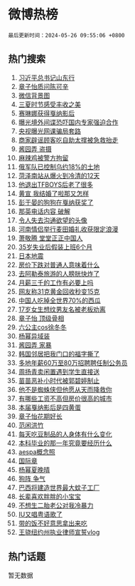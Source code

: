 # 微博热榜

`最后更新时间：2024-05-26 09:55:06 +0800`

## 热门搜索

1. [习近平总书记山东行](https://m.weibo.cn/search?containerid=100103type%3D1%26t%3D10%26q%3D%23%E4%B9%A0%E8%BF%91%E5%B9%B3%E6%80%BB%E4%B9%A6%E8%AE%B0%E5%B1%B1%E4%B8%9C%E8%A1%8C%23&stream_entry_id=51&isnewpage=1&extparam=seat%3D1%26q%3D%2523%25E4%25B9%25A0%25E8%25BF%2591%25E5%25B9%25B3%25E6%2580%25BB%25E4%25B9%25A6%25E8%25AE%25B0%25E5%25B1%25B1%25E4%25B8%259C%25E8%25A1%258C%2523%26c_type%3D51%26pos%3D0%26cate%3D10103%26dgr%3D0%26stream_entry_id%3D51%26filter_type%3Drealtimehot%26display_time%3D1716688505%26pre_seqid%3D1716688505100030123124)
1. [章子怡质问陈可辛](https://m.weibo.cn/search?containerid=100103type%3D1%26t%3D10%26q%3D%23%E7%AB%A0%E5%AD%90%E6%80%A1%E8%B4%A8%E9%97%AE%E9%99%88%E5%8F%AF%E8%BE%9B%23&stream_entry_id=31&isnewpage=1&extparam=seat%3D1%26realpos%3D1%26pos%3D0%26flag%3D2%26filter_type%3Drealtimehot%26c_type%3D31%26band_rank%3D1%26stream_entry_id%3D31%26cate%3D5001%26q%3D%2523%25E7%25AB%25A0%25E5%25AD%2590%25E6%2580%25A1%25E8%25B4%25A8%25E9%2597%25AE%25E9%2599%2588%25E5%258F%25AF%25E8%25BE%259B%2523%26dgr%3D0%26lcate%3D5001%26display_time%3D1716688505%26pre_seqid%3D1716688505100030123124)
1. [微信背景图](https://m.weibo.cn/search?containerid=100103type%3D1%26t%3D10%26q%3D%E5%BE%AE%E4%BF%A1%E8%83%8C%E6%99%AF%E5%9B%BE&stream_entry_id=31&isnewpage=1&extparam=seat%3D1%26realpos%3D2%26pos%3D1%26flag%3D2%26filter_type%3Drealtimehot%26c_type%3D31%26band_rank%3D2%26stream_entry_id%3D31%26cate%3D5001%26q%3D%25E5%25BE%25AE%25E4%25BF%25A1%25E8%2583%258C%25E6%2599%25AF%25E5%259B%25BE%26dgr%3D0%26lcate%3D5001%26display_time%3D1716688505%26pre_seqid%3D1716688505100030123124)
1. [三夏时节感受丰收之美](https://m.weibo.cn/search?containerid=100103type%3D1%26t%3D10%26q%3D%23%E4%B8%89%E5%A4%8F%E6%97%B6%E8%8A%82%E6%84%9F%E5%8F%97%E4%B8%B0%E6%94%B6%E4%B9%8B%E7%BE%8E%23&stream_entry_id=31&isnewpage=1&extparam=seat%3D1%26realpos%3D3%26pos%3D2%26flag%3D0%26filter_type%3Drealtimehot%26c_type%3D31%26band_rank%3D3%26stream_entry_id%3D31%26cate%3D5001%26q%3D%2523%25E4%25B8%2589%25E5%25A4%258F%25E6%2597%25B6%25E8%258A%2582%25E6%2584%259F%25E5%258F%2597%25E4%25B8%25B0%25E6%2594%25B6%25E4%25B9%258B%25E7%25BE%258E%2523%26dgr%3D0%26lcate%3D5001%26display_time%3D1716688505%26pre_seqid%3D1716688505100030123124)
1. [赛琳娜获得戛纳影后](https://m.weibo.cn/search?containerid=100103type%3D1%26t%3D10%26q%3D%23%E8%B5%9B%E7%90%B3%E5%A8%9C%E8%8E%B7%E5%BE%97%E6%88%9B%E7%BA%B3%E5%BD%B1%E5%90%8E%23&stream_entry_id=31&isnewpage=1&extparam=seat%3D1%26realpos%3D4%26pos%3D3%26flag%3D2%26filter_type%3Drealtimehot%26c_type%3D31%26band_rank%3D4%26stream_entry_id%3D31%26cate%3D5001%26q%3D%2523%25E8%25B5%259B%25E7%2590%25B3%25E5%25A8%259C%25E8%258E%25B7%25E5%25BE%2597%25E6%2588%259B%25E7%25BA%25B3%25E5%25BD%25B1%25E5%2590%258E%2523%26dgr%3D0%26lcate%3D5001%26display_time%3D1716688505%26pre_seqid%3D1716688505100030123124)
1. [曝光境外间谍恐吓国内专家强迫合作](https://m.weibo.cn/search?containerid=100103type%3D1%26t%3D10%26q%3D%23%E6%9B%9D%E5%85%89%E5%A2%83%E5%A4%96%E9%97%B4%E8%B0%8D%E6%81%90%E5%90%93%E5%9B%BD%E5%86%85%E4%B8%93%E5%AE%B6%E5%BC%BA%E8%BF%AB%E5%90%88%E4%BD%9C%23&stream_entry_id=31&isnewpage=1&extparam=seat%3D1%26realpos%3D5%26pos%3D4%26flag%3D1%26filter_type%3Drealtimehot%26c_type%3D31%26band_rank%3D5%26stream_entry_id%3D31%26cate%3D5001%26q%3D%2523%25E6%259B%259D%25E5%2585%2589%25E5%25A2%2583%25E5%25A4%2596%25E9%2597%25B4%25E8%25B0%258D%25E6%2581%2590%25E5%2590%2593%25E5%259B%25BD%25E5%2586%2585%25E4%25B8%2593%25E5%25AE%25B6%25E5%25BC%25BA%25E8%25BF%25AB%25E5%2590%2588%25E4%25BD%259C%2523%26dgr%3D0%26lcate%3D5001%26display_time%3D1716688505%26pre_seqid%3D1716688505100030123124)
1. [央视曝光网课骗局套路](https://m.weibo.cn/search?containerid=100103type%3D1%26t%3D10%26q%3D%23%E5%A4%AE%E8%A7%86%E6%9B%9D%E5%85%89%E7%BD%91%E8%AF%BE%E9%AA%97%E5%B1%80%E5%A5%97%E8%B7%AF%23&stream_entry_id=31&isnewpage=1&extparam=seat%3D1%26realpos%3D6%26pos%3D5%26flag%3D1%26filter_type%3Drealtimehot%26c_type%3D31%26band_rank%3D6%26stream_entry_id%3D31%26cate%3D5001%26q%3D%2523%25E5%25A4%25AE%25E8%25A7%2586%25E6%259B%259D%25E5%2585%2589%25E7%25BD%2591%25E8%25AF%25BE%25E9%25AA%2597%25E5%25B1%2580%25E5%25A5%2597%25E8%25B7%25AF%2523%26dgr%3D0%26lcate%3D5001%26display_time%3D1716688505%26pre_seqid%3D1716688505100030123124)
1. [商家辟谣顾客吃自助太撑被急救抬走](https://m.weibo.cn/search?containerid=100103type%3D1%26t%3D10%26q%3D%23%E5%95%86%E5%AE%B6%E8%BE%9F%E8%B0%A3%E9%A1%BE%E5%AE%A2%E5%90%83%E8%87%AA%E5%8A%A9%E5%A4%AA%E6%92%91%E8%A2%AB%E6%80%A5%E6%95%91%E6%8A%AC%E8%B5%B0%23&stream_entry_id=31&isnewpage=1&extparam=seat%3D1%26stream_entry_id%3D31%26pos%3D6%26adid%3D238050%26band_rank%3D7%26c_type%3D31%26is_ad_pos%3D1%26q%3D%2523%25E5%2595%2586%25E5%25AE%25B6%25E8%25BE%259F%25E8%25B0%25A3%25E9%25A1%25BE%25E5%25AE%25A2%25E5%2590%2583%25E8%2587%25AA%25E5%258A%25A9%25E5%25A4%25AA%25E6%2592%2591%25E8%25A2%25AB%25E6%2580%25A5%25E6%2595%2591%25E6%258A%25AC%25E8%25B5%25B0%2523%26cate%3D5001%26lcate%3D5001%26filter_type%3Drealtimehot%26dgr%3D0%26display_time%3D1716688505%26pre_seqid%3D1716688505100030123124)
1. [酱园弄 盗摄](https://m.weibo.cn/search?containerid=100103type%3D1%26t%3D10%26q%3D%E9%85%B1%E5%9B%AD%E5%BC%84+%E7%9B%97%E6%91%84&stream_entry_id=31&isnewpage=1&extparam=seat%3D1%26realpos%3D7%26pos%3D7%26flag%3D2%26filter_type%3Drealtimehot%26c_type%3D31%26band_rank%3D7%26stream_entry_id%3D31%26cate%3D5001%26q%3D%25E9%2585%25B1%25E5%259B%25AD%25E5%25BC%2584%2520%25E7%259B%2597%25E6%2591%2584%26dgr%3D0%26lcate%3D5001%26display_time%3D1716688505%26pre_seqid%3D1716688505100030123124)
1. [麻辣鸡被警方拘留](https://m.weibo.cn/search?containerid=100103type%3D1%26t%3D10%26q%3D%23%E9%BA%BB%E8%BE%A3%E9%B8%A1%E8%A2%AB%E8%AD%A6%E6%96%B9%E6%8B%98%E7%95%99%23&stream_entry_id=31&isnewpage=1&extparam=seat%3D1%26realpos%3D8%26pos%3D8%26flag%3D2%26filter_type%3Drealtimehot%26c_type%3D31%26band_rank%3D8%26stream_entry_id%3D31%26cate%3D5001%26q%3D%2523%25E9%25BA%25BB%25E8%25BE%25A3%25E9%25B8%25A1%25E8%25A2%25AB%25E8%25AD%25A6%25E6%2596%25B9%25E6%258B%2598%25E7%2595%2599%2523%26dgr%3D0%26lcate%3D5001%26display_time%3D1716688505%26pre_seqid%3D1716688505100030123124)
1. [俄军队已控制乌约18%的土地](https://m.weibo.cn/search?containerid=100103type%3D1%26t%3D10%26q%3D%23%E4%BF%84%E5%86%9B%E9%98%9F%E5%B7%B2%E6%8E%A7%E5%88%B6%E4%B9%8C%E7%BA%A618%25%E7%9A%84%E5%9C%9F%E5%9C%B0%23&stream_entry_id=31&isnewpage=1&extparam=seat%3D1%26realpos%3D9%26pos%3D9%26flag%3D0%26filter_type%3Drealtimehot%26c_type%3D31%26band_rank%3D9%26stream_entry_id%3D31%26cate%3D5001%26q%3D%2523%25E4%25BF%2584%25E5%2586%259B%25E9%2598%259F%25E5%25B7%25B2%25E6%258E%25A7%25E5%2588%25B6%25E4%25B9%258C%25E7%25BA%25A618%2525%25E7%259A%2584%25E5%259C%259F%25E5%259C%25B0%2523%26dgr%3D0%26lcate%3D5001%26display_time%3D1716688505%26pre_seqid%3D1716688505100030123124)
1. [菏泽南站从爆火到冷清的12天](https://m.weibo.cn/search?containerid=100103type%3D1%26t%3D10%26q%3D%23%E8%8F%8F%E6%B3%BD%E5%8D%97%E7%AB%99%E4%BB%8E%E7%88%86%E7%81%AB%E5%88%B0%E5%86%B7%E6%B8%85%E7%9A%8412%E5%A4%A9%23&stream_entry_id=31&isnewpage=1&extparam=seat%3D1%26realpos%3D10%26pos%3D10%26flag%3D0%26filter_type%3Drealtimehot%26c_type%3D31%26band_rank%3D10%26stream_entry_id%3D31%26cate%3D5001%26q%3D%2523%25E8%258F%258F%25E6%25B3%25BD%25E5%258D%2597%25E7%25AB%2599%25E4%25BB%258E%25E7%2588%2586%25E7%2581%25AB%25E5%2588%25B0%25E5%2586%25B7%25E6%25B8%2585%25E7%259A%258412%25E5%25A4%25A9%2523%26dgr%3D0%26lcate%3D5001%26display_time%3D1716688505%26pre_seqid%3D1716688505100030123124)
1. [他退出TFBOYS后老了很多](https://m.weibo.cn/search?containerid=100103type%3D1%26t%3D10%26q%3D%23%E4%BB%96%E9%80%80%E5%87%BATFBOYS%E5%90%8E%E8%80%81%E4%BA%86%E5%BE%88%E5%A4%9A%23&stream_entry_id=31&isnewpage=1&extparam=seat%3D1%26realpos%3D11%26pos%3D11%26flag%3D2%26filter_type%3Drealtimehot%26c_type%3D31%26band_rank%3D11%26stream_entry_id%3D31%26cate%3D5001%26q%3D%2523%25E4%25BB%2596%25E9%2580%2580%25E5%2587%25BATFBOYS%25E5%2590%258E%25E8%2580%2581%25E4%25BA%2586%25E5%25BE%2588%25E5%25A4%259A%2523%26dgr%3D0%26lcate%3D5001%26display_time%3D1716688505%26pre_seqid%3D1716688505100030123124)
1. [黄宣 我结婚了啦那又怎样](https://m.weibo.cn/search?containerid=100103type%3D1%26t%3D10%26q%3D%E9%BB%84%E5%AE%A3+%E6%88%91%E7%BB%93%E5%A9%9A%E4%BA%86%E5%95%A6%E9%82%A3%E5%8F%88%E6%80%8E%E6%A0%B7&stream_entry_id=31&isnewpage=1&extparam=seat%3D1%26realpos%3D12%26pos%3D12%26flag%3D1%26filter_type%3Drealtimehot%26c_type%3D31%26band_rank%3D12%26stream_entry_id%3D31%26cate%3D5001%26q%3D%25E9%25BB%2584%25E5%25AE%25A3%2520%25E6%2588%2591%25E7%25BB%2593%25E5%25A9%259A%25E4%25BA%2586%25E5%2595%25A6%25E9%2582%25A3%25E5%258F%2588%25E6%2580%258E%25E6%25A0%25B7%26dgr%3D0%26lcate%3D5001%26display_time%3D1716688505%26pre_seqid%3D1716688505100030123124)
1. [彭于晏的狗狗在戛纳获奖了](https://m.weibo.cn/search?containerid=100103type%3D1%26t%3D10%26q%3D%E5%BD%AD%E4%BA%8E%E6%99%8F%E7%9A%84%E7%8B%97%E7%8B%97%E5%9C%A8%E6%88%9B%E7%BA%B3%E8%8E%B7%E5%A5%96%E4%BA%86&stream_entry_id=31&isnewpage=1&extparam=seat%3D1%26realpos%3D13%26pos%3D13%26flag%3D1%26filter_type%3Drealtimehot%26c_type%3D31%26band_rank%3D13%26stream_entry_id%3D31%26cate%3D5001%26q%3D%25E5%25BD%25AD%25E4%25BA%258E%25E6%2599%258F%25E7%259A%2584%25E7%258B%2597%25E7%258B%2597%25E5%259C%25A8%25E6%2588%259B%25E7%25BA%25B3%25E8%258E%25B7%25E5%25A5%2596%25E4%25BA%2586%26dgr%3D0%26lcate%3D5001%26display_time%3D1716688505%26pre_seqid%3D1716688505100030123124)
1. [那英电话内容 破解](https://m.weibo.cn/search?containerid=100103type%3D1%26t%3D10%26q%3D%E9%82%A3%E8%8B%B1%E7%94%B5%E8%AF%9D%E5%86%85%E5%AE%B9+%E7%A0%B4%E8%A7%A3&stream_entry_id=31&isnewpage=1&extparam=seat%3D1%26realpos%3D14%26pos%3D14%26flag%3D0%26filter_type%3Drealtimehot%26c_type%3D31%26band_rank%3D14%26stream_entry_id%3D31%26cate%3D5001%26q%3D%25E9%2582%25A3%25E8%258B%25B1%25E7%2594%25B5%25E8%25AF%259D%25E5%2586%2585%25E5%25AE%25B9%2520%25E7%25A0%25B4%25E8%25A7%25A3%26dgr%3D0%26lcate%3D5001%26display_time%3D1716688505%26pre_seqid%3D1716688505100030123124)
1. [令人失去沟通欲望的头像](https://m.weibo.cn/search?containerid=100103type%3D1%26t%3D10%26q%3D%E4%BB%A4%E4%BA%BA%E5%A4%B1%E5%8E%BB%E6%B2%9F%E9%80%9A%E6%AC%B2%E6%9C%9B%E7%9A%84%E5%A4%B4%E5%83%8F&stream_entry_id=31&isnewpage=1&extparam=seat%3D1%26realpos%3D15%26pos%3D15%26flag%3D1%26filter_type%3Drealtimehot%26c_type%3D31%26band_rank%3D15%26stream_entry_id%3D31%26cate%3D5001%26q%3D%25E4%25BB%25A4%25E4%25BA%25BA%25E5%25A4%25B1%25E5%258E%25BB%25E6%25B2%259F%25E9%2580%259A%25E6%25AC%25B2%25E6%259C%259B%25E7%259A%2584%25E5%25A4%25B4%25E5%2583%258F%26dgr%3D0%26lcate%3D5001%26display_time%3D1716688505%26pre_seqid%3D1716688505100030123124)
1. [河南情侣举行麦田婚礼收获限定浪漫](https://m.weibo.cn/search?containerid=100103type%3D1%26t%3D10%26q%3D%23%E6%B2%B3%E5%8D%97%E6%83%85%E4%BE%A3%E4%B8%BE%E8%A1%8C%E9%BA%A6%E7%94%B0%E5%A9%9A%E7%A4%BC%E6%94%B6%E8%8E%B7%E9%99%90%E5%AE%9A%E6%B5%AA%E6%BC%AB%23&stream_entry_id=31&isnewpage=1&extparam=seat%3D1%26realpos%3D16%26pos%3D16%26flag%3D32768%26filter_type%3Drealtimehot%26c_type%3D31%26band_rank%3D16%26stream_entry_id%3D31%26cate%3D5001%26q%3D%2523%25E6%25B2%25B3%25E5%258D%2597%25E6%2583%2585%25E4%25BE%25A3%25E4%25B8%25BE%25E8%25A1%258C%25E9%25BA%25A6%25E7%2594%25B0%25E5%25A9%259A%25E7%25A4%25BC%25E6%2594%25B6%25E8%258E%25B7%25E9%2599%2590%25E5%25AE%259A%25E6%25B5%25AA%25E6%25BC%25AB%2523%26dgr%3D0%26lcate%3D5001%26display_time%3D1716688505%26pre_seqid%3D1716688505100030123124)
1. [萧敬腾 堂堂正正中国人](https://m.weibo.cn/search?containerid=100103type%3D1%26t%3D10%26q%3D%E8%90%A7%E6%95%AC%E8%85%BE+%E5%A0%82%E5%A0%82%E6%AD%A3%E6%AD%A3%E4%B8%AD%E5%9B%BD%E4%BA%BA&stream_entry_id=31&isnewpage=1&extparam=seat%3D1%26realpos%3D17%26pos%3D17%26flag%3D0%26filter_type%3Drealtimehot%26c_type%3D31%26band_rank%3D17%26stream_entry_id%3D31%26cate%3D5001%26q%3D%25E8%2590%25A7%25E6%2595%25AC%25E8%2585%25BE%2520%25E5%25A0%2582%25E5%25A0%2582%25E6%25AD%25A3%25E6%25AD%25A3%25E4%25B8%25AD%25E5%259B%25BD%25E4%25BA%25BA%26dgr%3D0%26lcate%3D5001%26display_time%3D1716688505%26pre_seqid%3D1716688505100030123124)
1. [35岁失业后假装上班6个月](https://m.weibo.cn/search?containerid=100103type%3D1%26t%3D10%26q%3D%2335%E5%B2%81%E5%A4%B1%E4%B8%9A%E5%90%8E%E5%81%87%E8%A3%85%E4%B8%8A%E7%8F%AD6%E4%B8%AA%E6%9C%88%23&stream_entry_id=31&isnewpage=1&extparam=seat%3D1%26realpos%3D18%26pos%3D18%26flag%3D1%26filter_type%3Drealtimehot%26c_type%3D31%26band_rank%3D18%26stream_entry_id%3D31%26cate%3D5001%26q%3D%252335%25E5%25B2%2581%25E5%25A4%25B1%25E4%25B8%259A%25E5%2590%258E%25E5%2581%2587%25E8%25A3%2585%25E4%25B8%258A%25E7%258F%25AD6%25E4%25B8%25AA%25E6%259C%2588%2523%26dgr%3D0%26lcate%3D5001%26display_time%3D1716688505%26pre_seqid%3D1716688505100030123124)
1. [日本地震](https://m.weibo.cn/search?containerid=100103type%3D1%26t%3D10%26q%3D%E6%97%A5%E6%9C%AC%E5%9C%B0%E9%9C%87&stream_entry_id=31&isnewpage=1&extparam=seat%3D1%26realpos%3D19%26pos%3D19%26flag%3D0%26filter_type%3Drealtimehot%26c_type%3D31%26band_rank%3D19%26stream_entry_id%3D31%26cate%3D5001%26q%3D%25E6%2597%25A5%25E6%259C%25AC%25E5%259C%25B0%25E9%259C%2587%26dgr%3D0%26lcate%3D5001%26display_time%3D1716688505%26pre_seqid%3D1716688505100030123124)
1. [房价下跌对普通人意味着什么](https://m.weibo.cn/search?containerid=100103type%3D1%26t%3D10%26q%3D%23%E6%88%BF%E4%BB%B7%E4%B8%8B%E8%B7%8C%E5%AF%B9%E6%99%AE%E9%80%9A%E4%BA%BA%E6%84%8F%E5%91%B3%E7%9D%80%E4%BB%80%E4%B9%88%23&stream_entry_id=31&isnewpage=1&extparam=seat%3D1%26realpos%3D20%26pos%3D20%26flag%3D0%26filter_type%3Drealtimehot%26c_type%3D31%26band_rank%3D20%26stream_entry_id%3D31%26cate%3D5001%26q%3D%2523%25E6%2588%25BF%25E4%25BB%25B7%25E4%25B8%258B%25E8%25B7%258C%25E5%25AF%25B9%25E6%2599%25AE%25E9%2580%259A%25E4%25BA%25BA%25E6%2584%258F%25E5%2591%25B3%25E7%259D%2580%25E4%25BB%2580%25E4%25B9%2588%2523%26dgr%3D0%26lcate%3D5001%26display_time%3D1716688505%26pre_seqid%3D1716688505100030123124)
1. [去阿勒泰旅游的人膀胱快炸了](https://m.weibo.cn/search?containerid=100103type%3D1%26t%3D10%26q%3D%23%E5%8E%BB%E9%98%BF%E5%8B%92%E6%B3%B0%E6%97%85%E6%B8%B8%E7%9A%84%E4%BA%BA%E8%86%80%E8%83%B1%E5%BF%AB%E7%82%B8%E4%BA%86%23&stream_entry_id=31&isnewpage=1&extparam=seat%3D1%26realpos%3D21%26pos%3D21%26flag%3D0%26filter_type%3Drealtimehot%26c_type%3D31%26band_rank%3D21%26stream_entry_id%3D31%26cate%3D5001%26q%3D%2523%25E5%258E%25BB%25E9%2598%25BF%25E5%258B%2592%25E6%25B3%25B0%25E6%2597%2585%25E6%25B8%25B8%25E7%259A%2584%25E4%25BA%25BA%25E8%2586%2580%25E8%2583%25B1%25E5%25BF%25AB%25E7%2582%25B8%25E4%25BA%2586%2523%26dgr%3D0%26lcate%3D5001%26display_time%3D1716688505%26pre_seqid%3D1716688505100030123124)
1. [月薪三千的工作有必要上吗](https://m.weibo.cn/search?containerid=100103type%3D1%26t%3D10%26q%3D%23%E6%9C%88%E8%96%AA%E4%B8%89%E5%8D%83%E7%9A%84%E5%B7%A5%E4%BD%9C%E6%9C%89%E5%BF%85%E8%A6%81%E4%B8%8A%E5%90%97%23&stream_entry_id=31&isnewpage=1&extparam=seat%3D1%26realpos%3D22%26pos%3D22%26flag%3D0%26filter_type%3Drealtimehot%26c_type%3D31%26band_rank%3D22%26stream_entry_id%3D31%26cate%3D5001%26q%3D%2523%25E6%259C%2588%25E8%2596%25AA%25E4%25B8%2589%25E5%258D%2583%25E7%259A%2584%25E5%25B7%25A5%25E4%25BD%259C%25E6%259C%2589%25E5%25BF%2585%25E8%25A6%2581%25E4%25B8%258A%25E5%2590%2597%2523%26dgr%3D0%26lcate%3D5001%26display_time%3D1716688505%26pre_seqid%3D1716688505100030123124)
1. [网友称31克黄金回收秒变15克](https://m.weibo.cn/search?containerid=100103type%3D1%26t%3D10%26q%3D%23%E7%BD%91%E5%8F%8B%E7%A7%B031%E5%85%8B%E9%BB%84%E9%87%91%E5%9B%9E%E6%94%B6%E7%A7%92%E5%8F%9815%E5%85%8B%23&stream_entry_id=31&isnewpage=1&extparam=seat%3D1%26realpos%3D23%26pos%3D23%26flag%3D0%26filter_type%3Drealtimehot%26c_type%3D31%26band_rank%3D23%26stream_entry_id%3D31%26cate%3D5001%26q%3D%2523%25E7%25BD%2591%25E5%258F%258B%25E7%25A7%25B031%25E5%2585%258B%25E9%25BB%2584%25E9%2587%2591%25E5%259B%259E%25E6%2594%25B6%25E7%25A7%2592%25E5%258F%259815%25E5%2585%258B%2523%26dgr%3D0%26lcate%3D5001%26display_time%3D1716688505%26pre_seqid%3D1716688505100030123124)
1. [中国人吃掉全世界70%的西瓜](https://m.weibo.cn/search?containerid=100103type%3D1%26t%3D10%26q%3D%23%E4%B8%AD%E5%9B%BD%E4%BA%BA%E5%90%83%E6%8E%89%E5%85%A8%E4%B8%96%E7%95%8C70%25%E7%9A%84%E8%A5%BF%E7%93%9C%23&stream_entry_id=31&isnewpage=1&extparam=seat%3D1%26realpos%3D24%26pos%3D24%26flag%3D0%26filter_type%3Drealtimehot%26c_type%3D31%26band_rank%3D24%26stream_entry_id%3D31%26cate%3D5001%26q%3D%2523%25E4%25B8%25AD%25E5%259B%25BD%25E4%25BA%25BA%25E5%2590%2583%25E6%258E%2589%25E5%2585%25A8%25E4%25B8%2596%25E7%2595%258C70%2525%25E7%259A%2584%25E8%25A5%25BF%25E7%2593%259C%2523%26dgr%3D0%26lcate%3D5001%26display_time%3D1716688505%26pre_seqid%3D1716688505100030123124)
1. [17岁女生想纹男友名被老板劝离](https://m.weibo.cn/search?containerid=100103type%3D1%26t%3D10%26q%3D%2317%E5%B2%81%E5%A5%B3%E7%94%9F%E6%83%B3%E7%BA%B9%E7%94%B7%E5%8F%8B%E5%90%8D%E8%A2%AB%E8%80%81%E6%9D%BF%E5%8A%9D%E7%A6%BB%23&stream_entry_id=31&isnewpage=1&extparam=seat%3D1%26realpos%3D25%26pos%3D25%26flag%3D0%26filter_type%3Drealtimehot%26c_type%3D31%26band_rank%3D25%26stream_entry_id%3D31%26cate%3D5001%26q%3D%252317%25E5%25B2%2581%25E5%25A5%25B3%25E7%2594%259F%25E6%2583%25B3%25E7%25BA%25B9%25E7%2594%25B7%25E5%258F%258B%25E5%2590%258D%25E8%25A2%25AB%25E8%2580%2581%25E6%259D%25BF%25E5%258A%259D%25E7%25A6%25BB%2523%26dgr%3D0%26lcate%3D5001%26display_time%3D1716688505%26pre_seqid%3D1716688505100030123124)
1. [章子怡 顶级骨相](https://m.weibo.cn/search?containerid=100103type%3D1%26t%3D10%26q%3D%E7%AB%A0%E5%AD%90%E6%80%A1+%E9%A1%B6%E7%BA%A7%E9%AA%A8%E7%9B%B8&stream_entry_id=31&isnewpage=1&extparam=seat%3D1%26realpos%3D26%26pos%3D26%26flag%3D1%26filter_type%3Drealtimehot%26c_type%3D31%26band_rank%3D26%26stream_entry_id%3D31%26cate%3D5001%26q%3D%25E7%25AB%25A0%25E5%25AD%2590%25E6%2580%25A1%2520%25E9%25A1%25B6%25E7%25BA%25A7%25E9%25AA%25A8%25E7%259B%25B8%26dgr%3D0%26lcate%3D5001%26display_time%3D1716688505%26pre_seqid%3D1716688505100030123124)
1. [六公主cos徐冬冬](https://m.weibo.cn/search?containerid=100103type%3D1%26t%3D10%26q%3D%23%E5%85%AD%E5%85%AC%E4%B8%BBcos%E5%BE%90%E5%86%AC%E5%86%AC%23&stream_entry_id=31&isnewpage=1&extparam=seat%3D1%26realpos%3D27%26pos%3D27%26flag%3D1%26filter_type%3Drealtimehot%26c_type%3D31%26band_rank%3D27%26stream_entry_id%3D31%26cate%3D5001%26q%3D%2523%25E5%2585%25AD%25E5%2585%25AC%25E4%25B8%25BBcos%25E5%25BE%2590%25E5%2586%25AC%25E5%2586%25AC%2523%26dgr%3D0%26lcate%3D5001%26display_time%3D1716688505%26pre_seqid%3D1716688505100030123124)
1. [杨幂异域装](https://m.weibo.cn/search?containerid=100103type%3D1%26t%3D10%26q%3D%23%E6%9D%A8%E5%B9%82%E5%BC%82%E5%9F%9F%E8%A3%85%23&stream_entry_id=31&isnewpage=1&extparam=seat%3D1%26realpos%3D28%26pos%3D28%26flag%3D1%26filter_type%3Drealtimehot%26c_type%3D31%26band_rank%3D28%26stream_entry_id%3D31%26cate%3D5001%26q%3D%2523%25E6%259D%25A8%25E5%25B9%2582%25E5%25BC%2582%25E5%259F%259F%25E8%25A3%2585%2523%26dgr%3D0%26lcate%3D5001%26display_time%3D1716688505%26pre_seqid%3D1716688505100030123124)
1. [酱园弄 家暴](https://m.weibo.cn/search?containerid=100103type%3D1%26t%3D10%26q%3D%E9%85%B1%E5%9B%AD%E5%BC%84+%E5%AE%B6%E6%9A%B4&stream_entry_id=31&isnewpage=1&extparam=seat%3D1%26realpos%3D29%26pos%3D29%26flag%3D1%26filter_type%3Drealtimehot%26c_type%3D31%26band_rank%3D29%26stream_entry_id%3D31%26cate%3D5001%26q%3D%25E9%2585%25B1%25E5%259B%25AD%25E5%25BC%2584%2520%25E5%25AE%25B6%25E6%259A%25B4%26dgr%3D0%26lcate%3D5001%26display_time%3D1716688505%26pre_seqid%3D1716688505100030123124)
1. [韩国邻居把我门口的福字撕了](https://m.weibo.cn/search?containerid=100103type%3D1%26t%3D10%26q%3D%23%E9%9F%A9%E5%9B%BD%E9%82%BB%E5%B1%85%E6%8A%8A%E6%88%91%E9%97%A8%E5%8F%A3%E7%9A%84%E7%A6%8F%E5%AD%97%E6%92%95%E4%BA%86%23&stream_entry_id=31&isnewpage=1&extparam=seat%3D1%26realpos%3D30%26pos%3D30%26flag%3D0%26filter_type%3Drealtimehot%26c_type%3D31%26band_rank%3D30%26stream_entry_id%3D31%26cate%3D5001%26q%3D%2523%25E9%259F%25A9%25E5%259B%25BD%25E9%2582%25BB%25E5%25B1%2585%25E6%258A%258A%25E6%2588%2591%25E9%2597%25A8%25E5%258F%25A3%25E7%259A%2584%25E7%25A6%258F%25E5%25AD%2597%25E6%2592%2595%25E4%25BA%2586%2523%26dgr%3D0%26lcate%3D5001%26display_time%3D1716688505%26pre_seqid%3D1716688505100030123124)
1. [多地年薪60万至80万招聘聘任制公务员](https://m.weibo.cn/search?containerid=100103type%3D1%26t%3D10%26q%3D%23%E5%A4%9A%E5%9C%B0%E5%B9%B4%E8%96%AA60%E4%B8%87%E8%87%B380%E4%B8%87%E6%8B%9B%E8%81%98%E8%81%98%E4%BB%BB%E5%88%B6%E5%85%AC%E5%8A%A1%E5%91%98%23&stream_entry_id=31&isnewpage=1&extparam=seat%3D1%26realpos%3D31%26pos%3D31%26flag%3D1%26filter_type%3Drealtimehot%26c_type%3D31%26band_rank%3D31%26stream_entry_id%3D31%26cate%3D5001%26q%3D%2523%25E5%25A4%259A%25E5%259C%25B0%25E5%25B9%25B4%25E8%2596%25AA60%25E4%25B8%2587%25E8%2587%25B380%25E4%25B8%2587%25E6%258B%259B%25E8%2581%2598%25E8%2581%2598%25E4%25BB%25BB%25E5%2588%25B6%25E5%2585%25AC%25E5%258A%25A1%25E5%2591%2598%2523%26dgr%3D0%26lcate%3D5001%26display_time%3D1716688505%26pre_seqid%3D1716688505100030123124)
1. [周扬青卖闲置遇到学生直接送](https://m.weibo.cn/search?containerid=100103type%3D1%26t%3D10%26q%3D%23%E5%91%A8%E6%89%AC%E9%9D%92%E5%8D%96%E9%97%B2%E7%BD%AE%E9%81%87%E5%88%B0%E5%AD%A6%E7%94%9F%E7%9B%B4%E6%8E%A5%E9%80%81%23&stream_entry_id=31&isnewpage=1&extparam=seat%3D1%26realpos%3D32%26pos%3D32%26flag%3D1%26filter_type%3Drealtimehot%26c_type%3D31%26band_rank%3D32%26stream_entry_id%3D31%26cate%3D5001%26q%3D%2523%25E5%2591%25A8%25E6%2589%25AC%25E9%259D%2592%25E5%258D%2596%25E9%2597%25B2%25E7%25BD%25AE%25E9%2581%2587%25E5%2588%25B0%25E5%25AD%25A6%25E7%2594%259F%25E7%259B%25B4%25E6%258E%25A5%25E9%2580%2581%2523%26dgr%3D0%26lcate%3D5001%26display_time%3D1716688505%26pre_seqid%3D1716688505100030123124)
1. [苗苗恶补小时代被郭碧婷制止](https://m.weibo.cn/search?containerid=100103type%3D1%26t%3D10%26q%3D%23%E8%8B%97%E8%8B%97%E6%81%B6%E8%A1%A5%E5%B0%8F%E6%97%B6%E4%BB%A3%E8%A2%AB%E9%83%AD%E7%A2%A7%E5%A9%B7%E5%88%B6%E6%AD%A2%23&stream_entry_id=31&isnewpage=1&extparam=seat%3D1%26realpos%3D33%26pos%3D33%26flag%3D0%26filter_type%3Drealtimehot%26c_type%3D31%26band_rank%3D33%26stream_entry_id%3D31%26cate%3D5001%26q%3D%2523%25E8%258B%2597%25E8%258B%2597%25E6%2581%25B6%25E8%25A1%25A5%25E5%25B0%258F%25E6%2597%25B6%25E4%25BB%25A3%25E8%25A2%25AB%25E9%2583%25AD%25E7%25A2%25A7%25E5%25A9%25B7%25E5%2588%25B6%25E6%25AD%25A2%2523%26dgr%3D0%26lcate%3D5001%26display_time%3D1716688505%26pre_seqid%3D1716688505100030123124)
1. [他不是蜘蛛侠但他愿从天而降救你](https://m.weibo.cn/search?containerid=100103type%3D1%26t%3D10%26q%3D%23%E4%BB%96%E4%B8%8D%E6%98%AF%E8%9C%98%E8%9B%9B%E4%BE%A0%E4%BD%86%E4%BB%96%E6%84%BF%E4%BB%8E%E5%A4%A9%E8%80%8C%E9%99%8D%E6%95%91%E4%BD%A0%23&stream_entry_id=31&isnewpage=1&extparam=seat%3D1%26realpos%3D34%26pos%3D34%26flag%3D32768%26filter_type%3Drealtimehot%26c_type%3D31%26band_rank%3D34%26stream_entry_id%3D31%26cate%3D5001%26q%3D%2523%25E4%25BB%2596%25E4%25B8%258D%25E6%2598%25AF%25E8%259C%2598%25E8%259B%259B%25E4%25BE%25A0%25E4%25BD%2586%25E4%25BB%2596%25E6%2584%25BF%25E4%25BB%258E%25E5%25A4%25A9%25E8%2580%258C%25E9%2599%258D%25E6%2595%2591%25E4%25BD%25A0%2523%26dgr%3D0%26lcate%3D5001%26display_time%3D1716688505%26pre_seqid%3D1716688505100030123124)
1. [有哪些工资不高但房价很高的城市](https://m.weibo.cn/search?containerid=100103type%3D1%26t%3D10%26q%3D%23%E6%9C%89%E5%93%AA%E4%BA%9B%E5%B7%A5%E8%B5%84%E4%B8%8D%E9%AB%98%E4%BD%86%E6%88%BF%E4%BB%B7%E5%BE%88%E9%AB%98%E7%9A%84%E5%9F%8E%E5%B8%82%23&stream_entry_id=31&isnewpage=1&extparam=seat%3D1%26realpos%3D35%26pos%3D35%26flag%3D1%26filter_type%3Drealtimehot%26c_type%3D31%26band_rank%3D35%26stream_entry_id%3D31%26cate%3D5001%26q%3D%2523%25E6%259C%2589%25E5%2593%25AA%25E4%25BA%259B%25E5%25B7%25A5%25E8%25B5%2584%25E4%25B8%258D%25E9%25AB%2598%25E4%25BD%2586%25E6%2588%25BF%25E4%25BB%25B7%25E5%25BE%2588%25E9%25AB%2598%25E7%259A%2584%25E5%259F%258E%25E5%25B8%2582%2523%26dgr%3D0%26lcate%3D5001%26display_time%3D1716688505%26pre_seqid%3D1716688505100030123124)
1. [本届戛纳影后是四黄蛋](https://m.weibo.cn/search?containerid=100103type%3D1%26t%3D10%26q%3D%23%E6%9C%AC%E5%B1%8A%E6%88%9B%E7%BA%B3%E5%BD%B1%E5%90%8E%E6%98%AF%E5%9B%9B%E9%BB%84%E8%9B%8B%23&stream_entry_id=31&isnewpage=1&extparam=seat%3D1%26realpos%3D36%26pos%3D36%26flag%3D0%26filter_type%3Drealtimehot%26c_type%3D31%26band_rank%3D36%26stream_entry_id%3D31%26cate%3D5001%26q%3D%2523%25E6%259C%25AC%25E5%25B1%258A%25E6%2588%259B%25E7%25BA%25B3%25E5%25BD%25B1%25E5%2590%258E%25E6%2598%25AF%25E5%259B%259B%25E9%25BB%2584%25E8%259B%258B%2523%26dgr%3D0%26lcate%3D5001%26display_time%3D1716688505%26pre_seqid%3D1716688505100030123124)
1. [章子怡花期好长](https://m.weibo.cn/search?containerid=100103type%3D1%26t%3D10%26q%3D%23%E7%AB%A0%E5%AD%90%E6%80%A1%E8%8A%B1%E6%9C%9F%E5%A5%BD%E9%95%BF%23&stream_entry_id=31&isnewpage=1&extparam=seat%3D1%26realpos%3D37%26pos%3D37%26flag%3D1%26filter_type%3Drealtimehot%26c_type%3D31%26band_rank%3D37%26stream_entry_id%3D31%26cate%3D5001%26q%3D%2523%25E7%25AB%25A0%25E5%25AD%2590%25E6%2580%25A1%25E8%258A%25B1%25E6%259C%259F%25E5%25A5%25BD%25E9%2595%25BF%2523%26dgr%3D0%26lcate%3D5001%26display_time%3D1716688505%26pre_seqid%3D1716688505100030123124)
1. [范闲洪竹](https://m.weibo.cn/search?containerid=100103type%3D1%26t%3D10%26q%3D%E8%8C%83%E9%97%B2%E6%B4%AA%E7%AB%B9&stream_entry_id=31&isnewpage=1&extparam=seat%3D1%26realpos%3D38%26pos%3D38%26flag%3D0%26filter_type%3Drealtimehot%26c_type%3D31%26band_rank%3D38%26stream_entry_id%3D31%26cate%3D5001%26q%3D%25E8%258C%2583%25E9%2597%25B2%25E6%25B4%25AA%25E7%25AB%25B9%26dgr%3D0%26lcate%3D5001%26display_time%3D1716688505%26pre_seqid%3D1716688505100030123124)
1. [每天吃豆制品的人身体有什么变化](https://m.weibo.cn/search?containerid=100103type%3D1%26t%3D10%26q%3D%23%E6%AF%8F%E5%A4%A9%E5%90%83%E8%B1%86%E5%88%B6%E5%93%81%E7%9A%84%E4%BA%BA%E8%BA%AB%E4%BD%93%E6%9C%89%E4%BB%80%E4%B9%88%E5%8F%98%E5%8C%96%23&stream_entry_id=31&isnewpage=1&extparam=seat%3D1%26realpos%3D39%26pos%3D39%26flag%3D1%26filter_type%3Drealtimehot%26c_type%3D31%26band_rank%3D39%26stream_entry_id%3D31%26cate%3D5001%26q%3D%2523%25E6%25AF%258F%25E5%25A4%25A9%25E5%2590%2583%25E8%25B1%2586%25E5%2588%25B6%25E5%2593%2581%25E7%259A%2584%25E4%25BA%25BA%25E8%25BA%25AB%25E4%25BD%2593%25E6%259C%2589%25E4%25BB%2580%25E4%25B9%2588%25E5%258F%2598%25E5%258C%2596%2523%26dgr%3D0%26lcate%3D5001%26display_time%3D1716688505%26pre_seqid%3D1716688505100030123124)
1. [本科毕业的那一年究竟要经历什么](https://m.weibo.cn/search?containerid=100103type%3D1%26t%3D10%26q%3D%23%E6%9C%AC%E7%A7%91%E6%AF%95%E4%B8%9A%E7%9A%84%E9%82%A3%E4%B8%80%E5%B9%B4%E7%A9%B6%E7%AB%9F%E8%A6%81%E7%BB%8F%E5%8E%86%E4%BB%80%E4%B9%88%23&stream_entry_id=31&isnewpage=1&extparam=seat%3D1%26realpos%3D40%26pos%3D40%26flag%3D1%26filter_type%3Drealtimehot%26c_type%3D31%26band_rank%3D40%26stream_entry_id%3D31%26cate%3D5001%26q%3D%2523%25E6%259C%25AC%25E7%25A7%2591%25E6%25AF%2595%25E4%25B8%259A%25E7%259A%2584%25E9%2582%25A3%25E4%25B8%2580%25E5%25B9%25B4%25E7%25A9%25B6%25E7%25AB%259F%25E8%25A6%2581%25E7%25BB%258F%25E5%258E%2586%25E4%25BB%2580%25E4%25B9%2588%2523%26dgr%3D0%26lcate%3D5001%26display_time%3D1716688505%26pre_seqid%3D1716688505100030123124)
1. [aespa概念照](https://m.weibo.cn/search?containerid=100103type%3D1%26t%3D10%26q%3Daespa%E6%A6%82%E5%BF%B5%E7%85%A7&stream_entry_id=31&isnewpage=1&extparam=seat%3D1%26realpos%3D41%26pos%3D41%26flag%3D1%26filter_type%3Drealtimehot%26c_type%3D31%26band_rank%3D41%26stream_entry_id%3D31%26cate%3D5001%26q%3Daespa%25E6%25A6%2582%25E5%25BF%25B5%25E7%2585%25A7%26dgr%3D0%26lcate%3D5001%26display_time%3D1716688505%26pre_seqid%3D1716688505100030123124)
1. [国际章](https://m.weibo.cn/search?containerid=100103type%3D1%26t%3D10%26q%3D%E5%9B%BD%E9%99%85%E7%AB%A0&stream_entry_id=31&isnewpage=1&extparam=seat%3D1%26realpos%3D42%26pos%3D42%26flag%3D1%26filter_type%3Drealtimehot%26c_type%3D31%26band_rank%3D42%26stream_entry_id%3D31%26cate%3D5001%26q%3D%25E5%259B%25BD%25E9%2599%2585%25E7%25AB%25A0%26dgr%3D0%26lcate%3D5001%26display_time%3D1716688505%26pre_seqid%3D1716688505100030123124)
1. [杨幂夏晚晴](https://m.weibo.cn/search?containerid=100103type%3D1%26t%3D10%26q%3D%E6%9D%A8%E5%B9%82%E5%A4%8F%E6%99%9A%E6%99%B4&stream_entry_id=31&isnewpage=1&extparam=seat%3D1%26realpos%3D43%26pos%3D43%26flag%3D0%26filter_type%3Drealtimehot%26c_type%3D31%26band_rank%3D43%26stream_entry_id%3D31%26cate%3D5001%26q%3D%25E6%259D%25A8%25E5%25B9%2582%25E5%25A4%258F%25E6%2599%259A%25E6%2599%25B4%26dgr%3D0%26lcate%3D5001%26display_time%3D1716688505%26pre_seqid%3D1716688505100030123124)
1. [狗阵 争气](https://m.weibo.cn/search?containerid=100103type%3D1%26t%3D10%26q%3D%E7%8B%97%E9%98%B5+%E4%BA%89%E6%B0%94&stream_entry_id=31&isnewpage=1&extparam=seat%3D1%26realpos%3D44%26pos%3D44%26flag%3D1%26filter_type%3Drealtimehot%26c_type%3D31%26band_rank%3D44%26stream_entry_id%3D31%26cate%3D5001%26q%3D%25E7%258B%2597%25E9%2598%25B5%2520%25E4%25BA%2589%25E6%25B0%2594%26dgr%3D0%26lcate%3D5001%26display_time%3D1716688505%26pre_seqid%3D1716688505100030123124)
1. [巴西将建造世界最大蚊子工厂](https://m.weibo.cn/search?containerid=100103type%3D1%26t%3D10%26q%3D%23%E5%B7%B4%E8%A5%BF%E5%B0%86%E5%BB%BA%E9%80%A0%E4%B8%96%E7%95%8C%E6%9C%80%E5%A4%A7%E8%9A%8A%E5%AD%90%E5%B7%A5%E5%8E%82%23&stream_entry_id=31&isnewpage=1&extparam=seat%3D1%26realpos%3D45%26pos%3D45%26flag%3D0%26filter_type%3Drealtimehot%26c_type%3D31%26band_rank%3D45%26stream_entry_id%3D31%26cate%3D5001%26q%3D%2523%25E5%25B7%25B4%25E8%25A5%25BF%25E5%25B0%2586%25E5%25BB%25BA%25E9%2580%25A0%25E4%25B8%2596%25E7%2595%258C%25E6%259C%2580%25E5%25A4%25A7%25E8%259A%258A%25E5%25AD%2590%25E5%25B7%25A5%25E5%258E%2582%2523%26dgr%3D0%26lcate%3D5001%26display_time%3D1716688505%26pre_seqid%3D1716688505100030123124)
1. [长辈喜欢胖胖的小宝宝](https://m.weibo.cn/search?containerid=100103type%3D1%26t%3D10%26q%3D%E9%95%BF%E8%BE%88%E5%96%9C%E6%AC%A2%E8%83%96%E8%83%96%E7%9A%84%E5%B0%8F%E5%AE%9D%E5%AE%9D&stream_entry_id=31&isnewpage=1&extparam=seat%3D1%26realpos%3D46%26pos%3D46%26flag%3D1%26filter_type%3Drealtimehot%26c_type%3D31%26band_rank%3D46%26stream_entry_id%3D31%26cate%3D5001%26q%3D%25E9%2595%25BF%25E8%25BE%2588%25E5%2596%259C%25E6%25AC%25A2%25E8%2583%2596%25E8%2583%2596%25E7%259A%2584%25E5%25B0%258F%25E5%25AE%259D%25E5%25AE%259D%26dgr%3D0%26lcate%3D5001%26display_time%3D1716688505%26pre_seqid%3D1716688505100030123124)
1. [不想生二胎老公对我冷暴力](https://m.weibo.cn/search?containerid=100103type%3D1%26t%3D10%26q%3D%23%E4%B8%8D%E6%83%B3%E7%94%9F%E4%BA%8C%E8%83%8E%E8%80%81%E5%85%AC%E5%AF%B9%E6%88%91%E5%86%B7%E6%9A%B4%E5%8A%9B%23&stream_entry_id=31&isnewpage=1&extparam=seat%3D1%26realpos%3D47%26pos%3D47%26flag%3D0%26filter_type%3Drealtimehot%26c_type%3D31%26band_rank%3D47%26stream_entry_id%3D31%26cate%3D5001%26q%3D%2523%25E4%25B8%258D%25E6%2583%25B3%25E7%2594%259F%25E4%25BA%258C%25E8%2583%258E%25E8%2580%2581%25E5%2585%25AC%25E5%25AF%25B9%25E6%2588%2591%25E5%2586%25B7%25E6%259A%25B4%25E5%258A%259B%2523%26dgr%3D0%26lcate%3D5001%26display_time%3D1716688505%26pre_seqid%3D1716688505100030123124)
1. [IU又唱粤语歌了](https://m.weibo.cn/search?containerid=100103type%3D1%26t%3D10%26q%3D%23IU%E5%8F%88%E5%94%B1%E7%B2%A4%E8%AF%AD%E6%AD%8C%E4%BA%86%23&stream_entry_id=31&isnewpage=1&extparam=seat%3D1%26realpos%3D48%26pos%3D48%26flag%3D1%26filter_type%3Drealtimehot%26c_type%3D31%26band_rank%3D48%26stream_entry_id%3D31%26cate%3D5001%26q%3D%2523IU%25E5%258F%2588%25E5%2594%25B1%25E7%25B2%25A4%25E8%25AF%25AD%25E6%25AD%258C%25E4%25BA%2586%2523%26dgr%3D0%26lcate%3D5001%26display_time%3D1716688505%26pre_seqid%3D1716688505100030123124)
1. [带的饭不好意思拿出来吃](https://m.weibo.cn/search?containerid=100103type%3D1%26t%3D10%26q%3D%E5%B8%A6%E7%9A%84%E9%A5%AD%E4%B8%8D%E5%A5%BD%E6%84%8F%E6%80%9D%E6%8B%BF%E5%87%BA%E6%9D%A5%E5%90%83&stream_entry_id=31&isnewpage=1&extparam=seat%3D1%26realpos%3D49%26pos%3D49%26flag%3D1%26filter_type%3Drealtimehot%26c_type%3D31%26band_rank%3D49%26stream_entry_id%3D31%26cate%3D5001%26q%3D%25E5%25B8%25A6%25E7%259A%2584%25E9%25A5%25AD%25E4%25B8%258D%25E5%25A5%25BD%25E6%2584%258F%25E6%2580%259D%25E6%258B%25BF%25E5%2587%25BA%25E6%259D%25A5%25E5%2590%2583%26dgr%3D0%26lcate%3D5001%26display_time%3D1716688505%26pre_seqid%3D1716688505100030123124)
1. [王骁纽约州执业律师宣誓vlog](https://m.weibo.cn/search?containerid=100103type%3D1%26t%3D10%26q%3D%E7%8E%8B%E9%AA%81%E7%BA%BD%E7%BA%A6%E5%B7%9E%E6%89%A7%E4%B8%9A%E5%BE%8B%E5%B8%88%E5%AE%A3%E8%AA%93vlog&stream_entry_id=31&isnewpage=1&extparam=seat%3D1%26realpos%3D50%26pos%3D50%26flag%3D0%26filter_type%3Drealtimehot%26c_type%3D31%26band_rank%3D50%26stream_entry_id%3D31%26cate%3D5001%26q%3D%25E7%258E%258B%25E9%25AA%2581%25E7%25BA%25BD%25E7%25BA%25A6%25E5%25B7%259E%25E6%2589%25A7%25E4%25B8%259A%25E5%25BE%258B%25E5%25B8%2588%25E5%25AE%25A3%25E8%25AA%2593vlog%26dgr%3D0%26lcate%3D5001%26display_time%3D1716688505%26pre_seqid%3D1716688505100030123124)

## 热门话题

暂无数据
